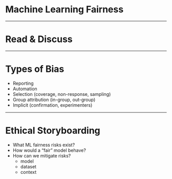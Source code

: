 # Machine Learning Fairness

---

# Read & Discuss

<!--
In this session we'll focus our attention on machine learning fairness. We'll start by engaging with some examples from various domains, showing the impact of bias on end users.

*There are four potential articles in the facilitator guide. Choose your favorite three and have
students count off 1, 2, 3. Assign each group an article to read.*

*Articles:
https://seejane.org/wp-content/uploads/gdiq-reel-truth-women-arent-seen-or-heard-automated-analysis.pdf
http://www.openculture.com/2018/07/color-film-was-designed-to-take-pictures-of-white-people-not-people-of-color.html
https://www.propublica.org/article/machine-bias-risk-assessments-in-criminal-sentencing
https://www.wired.com/story/ai-text-generator-too-dangerous-to-make-public/*

*After everyone has finished reading (~10 mins), gather in mixed clusters of three (one student from each
article) to explain the main takeaway of their article to others in the newly-formed group.*

What bias was uncovered?
How would you describe its impact on people?
What do you find interesting about this article?*
-->

---

# Types of Bias

* Reporting
* Automation
* Selection (coverage, non-response, sampling)
* Group attribution (in-group, out-group)
* Implicit (confirmation, experimenters)

<!--
Biases can be found throughout the design and development of ML systems. Stay in your same groups of three. Now we'll do a
two-part activity to identify different types of bias.

*For part one, ask students to use cards to match nine descriptive examples with nine different types of bias (bias card
matching). For part two, ask students to think-pair-share or volunteer answers to the whole group: what instances of these bias types have they encountered in their own experience?*

*If you have a concrete example of bias in ML systems from your own experience, share how it was detected
and handled.*
-->

---

# Ethical Storyboarding

* What ML fairness risks exist?
* How would a “fair” model behave?
* How can we mitigate risks?
  * model
  * dataset
  * context

<!--
It’s important to remember ML algorithms and systems are built, trained, and evaluated by people, and they are affected by human cognitive limitations and biases. To create systems that work for everyone, we have to intentionally work to mitigate those issues. It’s also important to note that fairness is subjective. Not all biases should be approached the same way.

*In your same groups of three, have students work on ethical storyboarding activity for some ML example (chosen from the bias cards or other). Discuss what ML fairness risks might exist for their specific product and what research/feedback mechanisms could help mitigate those issues.*

*After ~25 minutes, debrief as a whole class.*
What do you perceive as main takeaways from this exercise?
What does this mean to you and your role as up-and-coming professionals in Machine Learning?
What questions do you still have?
-->

